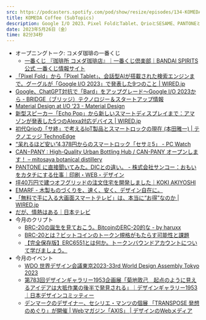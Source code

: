 ```yaml
---
src: https://podcasters.spotify.com/pod/show/resize/episodes/134-KOMEDA-Coffee-SubTopics-e24k344
title: KOMEDA Coffee (SubTopics)
description: Google I/O 2023、Pixel FoldとTablet、QrioとSESAME、PANTONEとDICの違い、注文住宅のセルフビルド、今月のクリプト動向やイベント情報など最近気になったサブトピックスを話しました。
date: 2023年5月26日（金）
time: 82分34秒
---
```


- オープニングトーク: コメダ珈琲の一番くじ
    - [一番くじ 『珈琲所 コメダ珈琲店』｜一番くじ倶楽部｜BANDAI SPIRITS公式 一番くじ情報サイト](https://1kuji.com/products/komeda)
- [「Pixel Fold」から「Pixel Tablet」、会話型AIが搭載された検索エンジンまで。グーグルが「Google I/O 2023」で発表した9つのこと | WIRED.jp](https://wired.jp/article/google-io-2023-everything-announced/)
- [Google、ChatGPT対抗で「Bard」をアップグレード〜Google I/O 2023から - BRIDGE（ブリッジ）テクノロジー＆スタートアップ情報](https://thebridge.jp/2023/05/google-upgrades-bard-to-compete-with-chatgpt)
- [Material Design at I/O ‘23 - Material Design](https://material.io/blog/material-google-io23)
- [新型スピーカー「Echo Pop」から新しいスマートディスプレイまで：アマゾンが発表した5つのAlexa対応デバイス | WIRED.jp](https://wired.jp/article/amazon-echo-news-2023/)
- [初代Qrioの「サ終」で考えるIoT製品とスマートロックの現在 (本田雅一) | テクノエッジ TechnoEdge](https://www.techno-edge.net/article/2023/05/16/1296.html)
- [“呆れるほど安い”4,378円からのスマートロック「セサミ5」 - PC Watch](https://pc.watch.impress.co.jp/docs/news/1496904.html)
- [CAN−PANY : High-Quality Urban Bottling Hub / CAN-PANY オープンします！ – mitosaya botanical distillery](https://mitosaya.com/blogs/news/20230420-can-pany)
- [PANTONE に直接聞いてみた。DICとの違い。 - 株式会社サンコー：おもいをカタチにする仕事｜印刷・WEB・デザイン](https://sanko1.co.jp/cat-blog/6368/)
- [坪40万円で建つオフグリッドの注文住宅を開発しました｜KOKI AKIYOSHI](https://note.com/kokiakiyoshi/n/n49878207f109)
- [EMARF - 木製ものづくりを、速く、安く、デザイン自在に。](https://emarf.co/)
- [「無料で手に入る大画面スマートテレビ」は、本当に“お得”なのか | WIRED.jp](https://wired.jp/article/telly-tv-free-privacy/)
- [だが、情熱はある｜日本テレビ](https://www.ntv.co.jp/daga-jyounetsu/)
- 今月のクリプト
    - [BRC-20の誕生を見ておこう。BitcoinのERC-20的な - by haruxx](https://oneseep.substack.com/p/brc-20bitcoinerc-20?utm_source=substack&utm_campaign=post_embed&utm_medium=web)
    - [BRC-20とは？ビットコインのトークン規格がもたらす可能性と課題](https://coinpost.jp/?p=459652)
    - [【完全保存版】ERC6551とは何か。トークンバウンドアカウントについて学びましょう。](https://zenn.dev/thirdweb_jp/articles/ce2c7bdc39ff85)
- 今月のイベント
    - [WDO 世界デザイン会議東京2023-33rd World Design Assembly Tokyo 2023](https://www.wda2023.tokyo/#speakers)
    - [第783回デザインギャラリー1953企画展「菊地敦己　起点のように見えるアイデアは大抵作業の後半で発見される」｜デザインギャラリー1953｜日本デザインコミッティー](https://designcommittee.jp/gallery/2023/04/dg783.html)
    - [デンマークのデザイナー、セシリエ・マンツの個展 「TRANSPOSE 発想のめぐり」が開催 | Webマガジン「AXIS」 | デザインのWebメディア](https://www.axismag.jp/posts/2023/05/539514.html)
